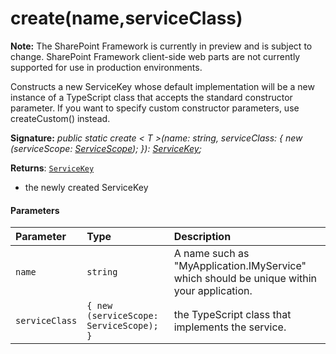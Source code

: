 # create(name,serviceClass)
**Note:** The SharePoint Framework is currently in preview and is subject to change. SharePoint Framework client-side web parts are not currently supported for use in production environments.



Constructs a new ServiceKey whose default implementation will be a new instance of a TypeScript class that accepts the standard constructor parameter. If you want to specify custom constructor parameters, use createCustom() instead.

**Signature:** _public static create < T >(name: string,
    serviceClass: { new (serviceScope: [ServiceScope](../sp-core-library/servicescope.md)); }): [ServiceKey](../sp-core-library/servicekey.md)<T>;_

**Returns**: [`ServiceKey`](../sp-core-library/servicekey.md)<T>



- the newly created ServiceKey

#### Parameters


| Parameter	   | Type    | Description |
|:-------------|:---------------|:------------|
| `name`    | `string` | A name such as "MyApplication.IMyService" which should be unique within your application. |
| `serviceClass`    | `{ new (serviceScope: ServiceScope); }` | the TypeScript class that implements the service. |


